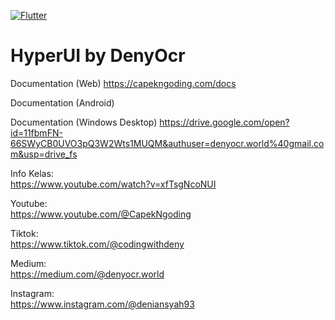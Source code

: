 [![Flutter](https://github.com/denyocrworld/capekngoding/actions/workflows/flutter.yml/badge.svg)](https://github.com/denyocrworld/capekngoding/actions/workflows/flutter.yml)

# HyperUI by DenyOcr

Documentation (Web)
https://capekngoding.com/docs

Documentation (Android)


Documentation (Windows Desktop)
https://drive.google.com/open?id=11fbmFN-66SWyCB0UVO3pQ3W2Wts1MUQM&authuser=denyocr.world%40gmail.com&usp=drive_fs

Info Kelas:<br>
https://www.youtube.com/watch?v=xfTsgNcoNUI<br>

Youtube:<br>
https://www.youtube.com/@CapekNgoding<br>

Tiktok:<br>
https://www.tiktok.com/@codingwithdeny<br>

Medium:<br>
https://medium.com/@denyocr.world<br>

Instagram:<br>
https://www.instagram.com/@deniansyah93<br>